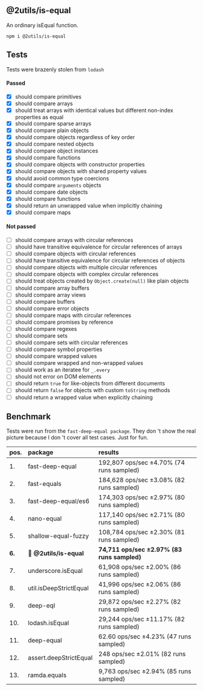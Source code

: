 ## @2utils/is-equal

An ordinary isEqual function.

```
npm i @2utils/is-equal
```

## Tests
Tests were brazenly stolen from ```lodash```

#### Passed
- [x] should compare primitives
- [x] should compare arrays
- [x] should treat arrays with identical values but different non-index properties as equal
- [x] should compare sparse arrays
- [x] should compare plain objects
- [x] should compare objects regardless of key order
- [x] should compare nested objects
- [x] should compare object instances
- [x] should compare functions
- [x] should compare objects with constructor properties
- [x] should compare objects with shared property values
- [x] should avoid common type coercions
- [x] should compare `arguments` objects
- [x] should compare date objects
- [x] should compare functions
- [x] should return an unwrapped value when implicitly chaining
- [x] should compare maps

#### Not passed
- [ ] should compare arrays with circular references
- [ ] should have transitive equivalence for circular references of arrays
- [ ] should compare objects with circular references
- [ ] should have transitive equivalence for circular references of objects
- [ ] should compare objects with multiple circular references
- [ ] should compare objects with complex circular references
- [ ] should treat objects created by `Object.create(null)` like plain objects
- [ ] should compare array buffers
- [ ] should compare array views
- [ ] should compare buffers
- [ ] should compare error objects
- [ ] should compare maps with circular references
- [ ] should compare promises by reference
- [ ] should compare regexes
- [ ] should compare sets
- [ ] should compare sets with circular references
- [ ] should compare symbol properties
- [ ] should compare wrapped values
- [ ] should compare wrapped and non-wrapped values
- [ ] should work as an iteratee for `_.every`
- [ ] should not error on DOM elements
- [ ] should return `true` for like-objects from different documents
- [ ] should return `false` for objects with custom `toString` methods
- [ ] should return a wrapped value when explicitly chaining

## Benchmark

Tests were run from the ```fast-deep-equal package```. They don 't show the real picture because I don 't cover all test cases. Just for fun.

| pos.| package                | results                                  |        
| :-- | :--------------------- |:-----------------------------------------|
| 1.  | fast-deep-equal        | 192,807 ops/sec ±4.70% (74 runs sampled) |
| 2.  | fast-equals            | 184,628 ops/sec ±3.08% (82 runs sampled) |
| 3.  | fast-deep-equal/es6    | 174,303 ops/sec ±2.97% (80 runs sampled) |
| 4.  | nano-equal             | 117,140 ops/sec ±2.71% (80 runs sampled) |
| 5.  | shallow-equal-fuzzy    | 108,784 ops/sec ±2.30% (81 runs sampled) |
| **6.**  | 💩 **@2utils/is-equal**    | **74,711 ops/sec ±2.97% (83 runs sampled)**  |
| 7.  | underscore.isEqual     | 61,908 ops/sec ±2.00% (86 runs sampled)  |
| 8.  | util.isDeepStrictEqual | 41,996 ops/sec ±2.06% (86 runs sampled)  |
| 9.  | deep-eql               | 29,872 ops/sec ±2.27% (82 runs sampled)  |
| 10. | lodash.isEqual         | 29,244 ops/sec ±11.17% (82 runs sampled) |
| 11. | deep-equal             | 62.60 ops/sec ±4.23% (47 runs sampled)   |
| 12. | assert.deepStrictEqual | 248 ops/sec ±2.01% (82 runs sampled)     |
| 13. | ramda.equals           | 9,763 ops/sec ±2.94% (85 runs sampled)   |
